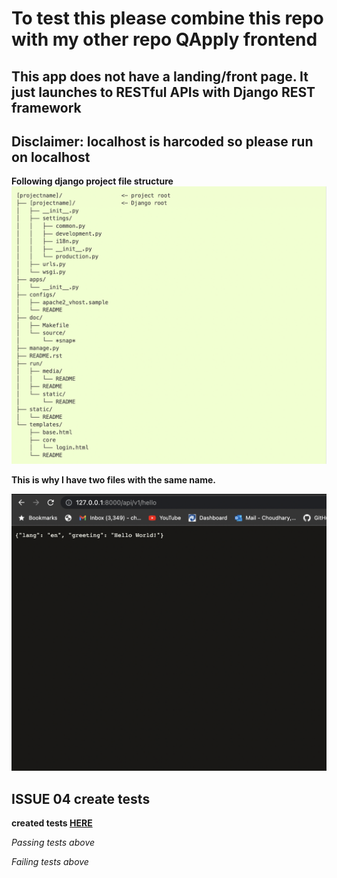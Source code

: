 # To test this please combine this repo with my other repo QApply frontend


## This app does not have a landing/front page. It just launches to RESTful APIs with Django REST framework

## Disclaimer: localhost is harcoded so please run on localhost

**Following django project file structure**
<img title="File structure" alt="This screenshot from django shows the file structure" src="./struct.png">

**This is why I have two files with the same name.**

<img title="Results" alt="This screenshot shows the result from the required url" src="./results.png">

## ISSUE 04 create tests
**created tests [HERE](./Qapply_Play/tests.py)**



*Passing tests above*



*Failing tests above*
